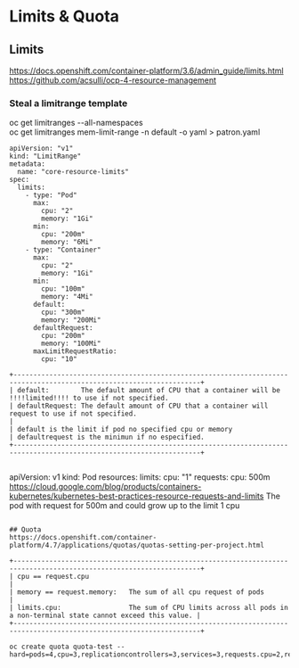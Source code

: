 # Limits & Quota 


## Limits

https://docs.openshift.com/container-platform/3.6/admin_guide/limits.html  
https://github.com/acsulli/ocp-4-resource-management  

### Steal a limitrange template  
oc get limitranges --all-namespaces  
oc get limitranges mem-limit-range -n default -o yaml > patron.yaml  


```
apiVersion: "v1"
kind: "LimitRange"
metadata:
  name: "core-resource-limits" 
spec:
  limits:
    - type: "Pod"
      max:
        cpu: "2" 
        memory: "1Gi" 
      min:
        cpu: "200m" 
        memory: "6Mi" 
    - type: "Container"
      max:
        cpu: "2" 
        memory: "1Gi" 
      min:
        cpu: "100m" 
        memory: "4Mi" 
      default:
        cpu: "300m" 
        memory: "200Mi" 
      defaultRequest:
        cpu: "200m" 
        memory: "100Mi" 
      maxLimitRequestRatio:
        cpu: "10" 

+---------------------------------------------------------------------------------------------------------------------+  
| default:  	  The default amount of CPU that a container will be !!!!limited!!!! to use if not specified.  
| defaultRequest: The default amount of CPU that a container will request to use if not specified.  
|  
| default is the limit if pod no specified cpu or memory  
| defaultrequest is the minimun if no especified.  
+---------------------------------------------------------------------------------------------------------------------+  


```
apiVersion: v1
kind: Pod
resources:
  limits:
    cpu: "1"
  requests:
    cpu: 500m
https://cloud.google.com/blog/products/containers-kubernetes/kubernetes-best-practices-resource-requests-and-limits
The pod with request for 500m and could grow up to the limit 1 cpu
```

## Quota  
https://docs.openshift.com/container-platform/4.7/applications/quotas/quotas-setting-per-project.html  

+---------------------------------------------------------------------------------------------------------------------+  
| cpu == request.cpu												      |  
| memory == request.memory:   The sum of all cpu request of pods 						      |  
| limits.cpu:                 The sum of CPU limits across all pods in a non-terminal state cannot exceed this value. |  
+---------------------------------------------------------------------------------------------------------------------+  

oc create quota quota-test --hard=pods=4,cpu=3,replicationcontrollers=3,services=3,requests.cpu=2,requests.memory=2Gi  


